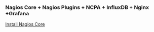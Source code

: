 ### Nagios Core + Nagios Plugins + NCPA + InfluxDB + Nginx +Grafana

[Install Nagios Core](./Nagios_Core/Install.md)
